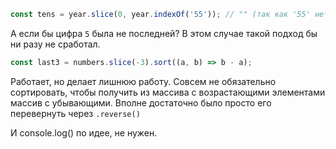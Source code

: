 ```js
const tens = year.slice(0, year.indexOf('55')); // "" (так как '55' нет в строке)
```
А если бы цифра `5` была не последней? В этом случае такой подход бы ни разу не сработал.

```js
const last3 = numbers.slice(-3).sort((a, b) => b - a);
```

Работает, но делает лишнюю работу. Совсем не обязательно сортировать, чтобы получить из массива с возрастающими элементами массив с убывающими. Вполне достаточно было просто его перевернуть через `.reverse()`

И console.log() по идее, не нужен.
